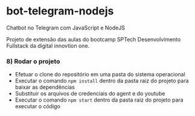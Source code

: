 # bot-telegram-nodejs
Chatbot no Telegram com JavaScript e NodeJS

Projeto de extensão das aulas do bootcamp SPTech Desenvolvimento Fullstack
da digital innovtion one.

### 8) Rodar o projeto
- Efetuar o clone do repositório em uma pasta do sistema operacional
- Executar o comando `npm install` dentro da pasta raiz do projeto para baixar as dependências
- Substituir os arquivos de credenciais do agent e do youtube
- Executar o comando `npm start` dentro da pasta raiz do projeto para executar o código
